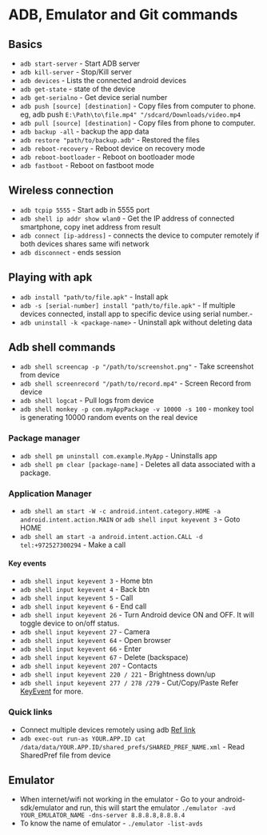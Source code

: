 # ADB, Emulator and Git commands

## Basics
- `adb start-server` - Start ADB server  
- `adb kill-server` - Stop/Kill server  
- `adb devices` - Lists the connected android devices  
- `adb get-state` - state of the device  
- `adb get-serialno` - Get device serial number  
- `adb push [source] [destination]` - Copy files from computer to phone.   
eg, adb push `E:\Path\to\file.mp4" "/sdcard/Downloads/video.mp4`   
- `adb pull [source] [destination]` - Copy files from phone to computer.  
- `adb backup -all` - backup the app data  
- `adb restore "path/to/backup.adb"` - Restored the files  
- `adb reboot-recovery` - Reboot device on recovery mode  
- `adb reboot-bootloader` - Reboot on bootloader mode  
- `adb fastboot` - Reboot on fastboot mode  

## Wireless connection
- `adb tcpip 5555` - Start adb in 5555 port  
- `adb shell ip addr show wlan0` - Get the IP address of connected smartphone, copy inet address from result  
- `adb connect [ip-address]` - connects the device to computer remotely if both devices shares same wifi network  
- `adb disconnect` - ends session  

## Playing with apk
- `adb install "path/to/file.apk"` - Install apk  
- `adb -s [serial-number] install "path/to/file.apk"` - If multiple devices connected, install app to specific device using serial number.-   
- `adb uninstall -k <package-name>` - Uninstall apk without deleting data

## Adb shell commands
- `adb shell screencap -p "/path/to/screenshot.png"` - Take screenshot from device
- `adb shell screenrecord "/path/to/record.mp4"` - Screen Record from device
- `adb shell logcat` - Pull logs from device  
- `adb shell monkey -p com.myAppPackage -v 10000 -s 100` - monkey tool is generating 10000 random events on the real device

### Package manager
- `adb shell pm uninstall com.example.MyApp` - Uninstalls app
- `adb shell pm clear [package-name]` - Deletes all data associated with a package.

### Application Manager
- `adb shell am start -W -c android.intent.category.HOME -a android.intent.action.MAIN` or `adb shell input keyevent 3` - Goto HOME
- `adb shell am start -a android.intent.action.CALL -d tel:+972527300294` - Make a call

#### Key events
- `adb shell input keyevent 3` - Home btn
- `adb shell input keyevent 4` - Back btn
- `adb shell input keyevent 5` - Call
- `adb shell input keyevent 6` - End call
- `adb shell input keyevent 26`  - Turn Android device ON and OFF. It will toggle device to on/off status.
- `adb shell input keyevent 27` - Camera
- `adb shell input keyevent 64` - Open browser
- `adb shell input keyevent 66` - Enter
- `adb shell input keyevent 67` - Delete (backspace)
- `adb shell input keyevent 207` - Contacts
- `adb shell input keyevent 220 / 221` - Brightness down/up
- `adb shell input keyevent 277 / 278 /279` - Cut/Copy/Paste
Refer [KeyEvent](https://developer.android.com/reference/android/view/KeyEvent.html) for more. 


### Quick links
- Connect multiple devices remotely using adb [Ref link](https://android.stackexchange.com/a/137615/263737)
- `adb exec-out run-as YOUR.APP.ID cat /data/data/YOUR.APP.ID/shared_prefs/SHARED_PREF_NAME.xml` - Read SharedPref file from device 

## Emulator
- When internet/wifi not working in the emulator - Go to your android-sdk/emulator and run, this will start the emulator `./emulator -avd YOUR_EMULATOR_NAME -dns-server 8.8.8.8,8.8.8.4`
- To know the name of emulator - `./emulator -list-avds`

